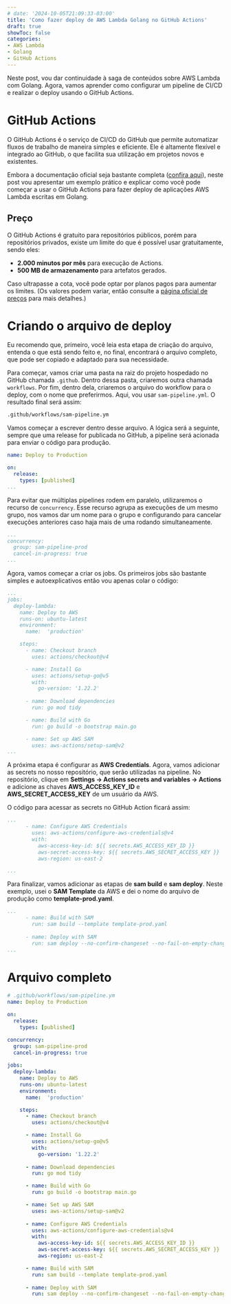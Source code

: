 ```yaml
---
# date: '2024-10-05T21:09:33-03:00'
title: 'Como fazer deploy de AWS Lambda Golang no GitHub Actions'
draft: true
showToc: false
categories:
- AWS Lambda
- Golang
- GitHub Actions
---
```


Neste post, vou dar continuidade à saga de conteúdos sobre AWS Lambda com Golang. Agora, vamos aprender como configurar um pipeline de CI/CD e realizar o deploy usando o GitHub Actions.

# GitHub Actions

O GitHub Actions é o serviço de CI/CD do GitHub que permite automatizar fluxos de trabalho de maneira simples e eficiente. Ele é altamente flexível e integrado ao GitHub, o que facilita sua utilização em projetos novos e existentes.

Embora a documentação oficial seja bastante completa ([confira aqui](https://docs.github.com/pt/actions)), neste post vou apresentar um exemplo prático e explicar como você pode começar a usar o GitHub Actions para fazer deploy de aplicações AWS Lambda escritas em Golang.

## Preço

O GitHub Actions é gratuito para repositórios públicos, porém para repositórios privados, existe um limite do que é possível usar gratuitamente, sendo eles:

- **2.000 minutos por mês** para execução de Actions.
- **500 MB de armazenamento** para artefatos gerados.

Caso ultrapasse a cota, você pode optar por planos pagos para aumentar os limites. (Os valores podem variar, então consulte a [página oficial de preços](https://github.com/features/actions#pricing) para mais detalhes.)

# Criando o arquivo de deploy

Eu recomendo que, primeiro, você leia esta etapa de criação do arquivo, entenda o que está sendo feito e, no final, encontrará o arquivo completo, que pode ser copiado e adaptado para sua necessidade.

Para começar, vamos criar uma pasta na raiz do projeto hospedado no GitHub chamada `.github`. Dentro dessa pasta, criaremos outra chamada `workflows`. Por fim, dentro dela, criaremos o arquivo do workflow para o deploy, com o nome que preferirmos. Aqui, vou usar `sam-pipeline.yml`. O resultado final será assim:

```bash
.github/workflows/sam-pipeline.ym
```

Vamos começar a escrever dentro desse arquivo. A lógica será a seguinte, sempre que uma release for publicada no GitHub, a pipeline será acionada para enviar o código para produção.

```yaml
name: Deploy to Production

on:
  release:
    types: [published]
...
```

Para evitar que múltiplas pipelines rodem em paralelo, utilizaremos o recurso de `concurrency`. Esse recurso agrupa as execuções de um mesmo grupo, nos vamos dar um nome para o grupo e configurando para cancelar execuções anteriores caso haja mais de uma rodando simultaneamente.

```yaml
...
concurrency:
  group: sam-pipeline-prod
  cancel-in-progress: true
...
```

Agora, vamos começar a criar os jobs. Os primeiros jobs são bastante simples e autoexplicativos então vou apenas colar o código:

```yaml
...
jobs:
  deploy-lambda:
    name: Deploy to AWS
    runs-on: ubuntu-latest
    environment:
      name:  'production'

    steps:
      - name: Checkout branch
        uses: actions/checkout@v4

      - name: Install Go
        uses: actions/setup-go@v5
        with:
          go-version: '1.22.2'
      
      - name: Download dependencies
        run: go mod tidy

      - name: Build with Go
        run: go build -o bootstrap main.go

      - name: Set up AWS SAM
        uses: aws-actions/setup-sam@v2
...
```

A próxima etapa é configurar as **AWS Credentials**. Agora, vamos adicionar as secrets no nosso repositório, que serão utilizadas na pipeline. No repositório, clique em **Settings → Actions secrets and variables → Actions** e adicione as chaves **AWS_ACCESS_KEY_ID** e **AWS_SECRET_ACCESS_KEY** de um usuário da AWS. 

O código para acessar as secrets no GitHub Action ficará assim:

```yaml
...
      - name: Configure AWS Credentials
        uses: aws-actions/configure-aws-credentials@v4
        with:
          aws-access-key-id: ${{ secrets.AWS_ACCESS_KEY_ID }}
          aws-secret-access-key: ${{ secrets.AWS_SECRET_ACCESS_KEY }}
          aws-region: us-east-2

...
```

Para finalizar, vamos adicionar as etapas de **sam build** e **sam deploy**. Neste exemplo, usei o **SAM Template** da AWS e dei o nome do arquivo de produção como **template-prod.yaml**.

```yaml
...
      - name: Build with SAM
        run: sam build --template template-prod.yaml
      
      - name: Deploy with SAM
        run: sam deploy --no-confirm-changeset --no-fail-on-empty-changeset
...
```

# Arquivo completo

```yaml
# .github/workflows/sam-pipeline.ym
name: Deploy to Production

on:
  release:
    types: [published]

concurrency:
  group: sam-pipeline-prod
  cancel-in-progress: true
  
jobs:
  deploy-lambda:
    name: Deploy to AWS
    runs-on: ubuntu-latest
    environment:
      name:  'production'

    steps:
      - name: Checkout branch
        uses: actions/checkout@v4

      - name: Install Go
        uses: actions/setup-go@v5
        with:
          go-version: '1.22.2'
      
      - name: Download dependencies
        run: go mod tidy

      - name: Build with Go
        run: go build -o bootstrap main.go

      - name: Set up AWS SAM
        uses: aws-actions/setup-sam@v2
      
      - name: Configure AWS Credentials
        uses: aws-actions/configure-aws-credentials@v4
        with:
          aws-access-key-id: ${{ secrets.AWS_ACCESS_KEY_ID }}
          aws-secret-access-key: ${{ secrets.AWS_SECRET_ACCESS_KEY }}
          aws-region: us-east-2

      - name: Build with SAM
        run: sam build --template template-prod.yaml
      
      - name: Deploy with SAM
        run: sam deploy --no-confirm-changeset --no-fail-on-empty-changeset
```